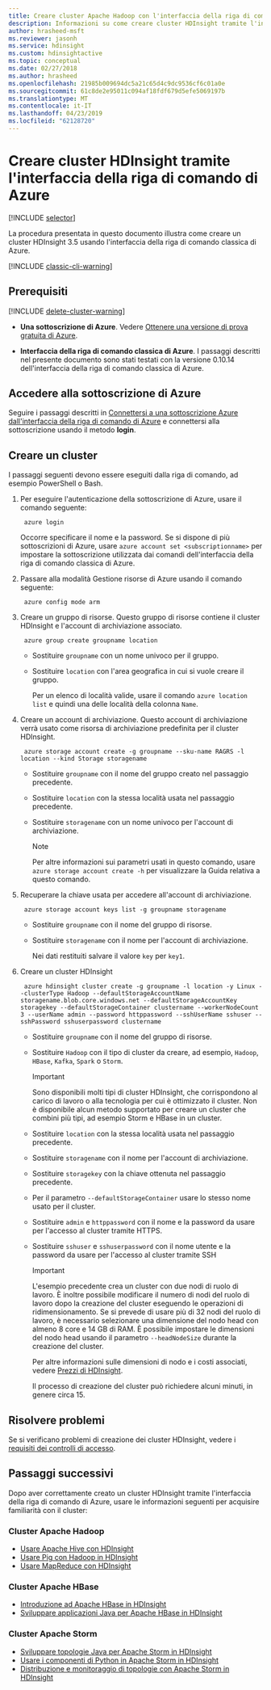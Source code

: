 ```yaml
---
title: Creare cluster Apache Hadoop con l'interfaccia della riga di comando classica di Azure - Azure HDInsight
description: Informazioni su come creare cluster HDInsight tramite l'interfaccia multipiattaforma della riga di comando classica di Azure.
author: hrasheed-msft
ms.reviewer: jasonh
ms.service: hdinsight
ms.custom: hdinsightactive
ms.topic: conceptual
ms.date: 02/27/2018
ms.author: hrasheed
ms.openlocfilehash: 21985b009694dc5a21c65d4c9dc9536cf6c01a0e
ms.sourcegitcommit: 61c8de2e95011c094af18fdf679d5efe5069197b
ms.translationtype: MT
ms.contentlocale: it-IT
ms.lasthandoff: 04/23/2019
ms.locfileid: "62128720"
---
```

# <a name="create-hdinsight-clusters-using-the-azure-classic-cli"></a>Creare cluster HDInsight tramite l'interfaccia della riga di comando di Azure

[!INCLUDE [selector](../../includes/hdinsight-create-linux-cluster-selector.md)]

La procedura presentata in questo documento illustra come creare un cluster HDInsight 3.5 usando l'interfaccia della riga di comando classica di Azure.

[!INCLUDE [classic-cli-warning](../../includes/requires-classic-cli.md)]

## <a name="prerequisites"></a>Prerequisiti

[!INCLUDE [delete-cluster-warning](../../includes/hdinsight-delete-cluster-warning.md)]

* **Una sottoscrizione di Azure**. Vedere [Ottenere una versione di prova gratuita di Azure](https://azure.microsoft.com/documentation/videos/get-azure-free-trial-for-testing-hadoop-in-hdinsight/).

* **Interfaccia della riga di comando classica di Azure**. I passaggi descritti nel presente documento sono stati testati con la versione 0.10.14 dell'interfaccia della riga di comando classica di Azure.

## <a name="log-in-to-your-azure-subscription"></a>Accedere alla sottoscrizione di Azure

Seguire i passaggi descritti in [Connettersi a una sottoscrizione Azure dall'interfaccia della riga di comando di Azure](/cli/azure/authenticate-azure-cli) e connettersi alla sottoscrizione usando il metodo **login**.

## <a name="create-a-cluster"></a>Creare un cluster

I passaggi seguenti devono essere eseguiti dalla riga di comando, ad esempio PowerShell o Bash.

1. Per eseguire l'autenticazione della sottoscrizione di Azure, usare il comando seguente:

        azure login

    Occorre specificare il nome e la password. Se si dispone di più sottoscrizioni di Azure, usare `azure account set <subscriptionname>` per impostare la sottoscrizione utilizzata dai comandi dell'interfaccia della riga di comando classica di Azure.

2. Passare alla modalità Gestione risorse di Azure usando il comando seguente:

        azure config mode arm

3. Creare un gruppo di risorse. Questo gruppo di risorse contiene il cluster HDInsight e l'account di archiviazione associato.

        azure group create groupname location

    * Sostituire `groupname` con un nome univoco per il gruppo.

    * Sostituire `location` con l'area geografica in cui si vuole creare il gruppo.

       Per un elenco di località valide, usare il comando `azure location list` e quindi una delle località della colonna `Name`.

4. Creare un account di archiviazione. Questo account di archiviazione verrà usato come risorsa di archiviazione predefinita per il cluster HDInsight.

        azure storage account create -g groupname --sku-name RAGRS -l location --kind Storage storagename

    * Sostituire `groupname` con il nome del gruppo creato nel passaggio precedente.

    * Sostituire `location` con la stessa località usata nel passaggio precedente.

    * Sostituire `storagename` con un nome univoco per l'account di archiviazione.

        > [!NOTE]  
        > Per altre informazioni sui parametri usati in questo comando, usare `azure storage account create -h` per visualizzare la Guida relativa a questo comando.

5. Recuperare la chiave usata per accedere all'account di archiviazione.

        azure storage account keys list -g groupname storagename

    * Sostituire `groupname` con il nome del gruppo di risorse.
    * Sostituire `storagename` con il nome per l'account di archiviazione.

      Nei dati restituiti salvare il valore `key` per `key1`.

6. Creare un cluster HDInsight

        azure hdinsight cluster create -g groupname -l location -y Linux --clusterType Hadoop --defaultStorageAccountName storagename.blob.core.windows.net --defaultStorageAccountKey storagekey --defaultStorageContainer clustername --workerNodeCount 3 --userName admin --password httppassword --sshUserName sshuser --sshPassword sshuserpassword clustername

    * Sostituire `groupname` con il nome del gruppo di risorse.

    * Sostituire `Hadoop` con il tipo di cluster da creare, ad esempio, `Hadoop`, `HBase`, `Kafka`, `Spark` o `Storm`.

      > [!IMPORTANT]  
      > Sono disponibili molti tipi di cluster HDInsight, che corrispondono al carico di lavoro o alla tecnologia per cui è ottimizzato il cluster. Non è disponibile alcun metodo supportato per creare un cluster che combini più tipi, ad esempio Storm e HBase in un cluster.

    * Sostituire `location` con la stessa località usata nel passaggio precedente.

    * Sostituire `storagename` con il nome per l'account di archiviazione.

    * Sostituire `storagekey` con la chiave ottenuta nel passaggio precedente.

    * Per il parametro `--defaultStorageContainer` usare lo stesso nome usato per il cluster.

    * Sostituire `admin` e `httppassword` con il nome e la password da usare per l'accesso al cluster tramite HTTPS.

    * Sostituire `sshuser` e `sshuserpassword` con il nome utente e la password da usare per l'accesso al cluster tramite SSH

      > [!IMPORTANT]  
      > L'esempio precedente crea un cluster con due nodi di ruolo di lavoro. È inoltre possibile modificare il numero di nodi del ruolo di lavoro dopo la creazione del cluster eseguendo le operazioni di ridimensionamento. Se si prevede di usare più di 32 nodi del ruolo di lavoro, è necessario selezionare una dimensione del nodo head con almeno 8 core e 14 GB di RAM. È possibile impostare le dimensioni del nodo head usando il parametro `--headNodeSize` durante la creazione del cluster.
      >
      > Per altre informazioni sulle dimensioni di nodo e i costi associati, vedere [Prezzi di HDInsight](https://azure.microsoft.com/pricing/details/hdinsight/).
      
      Il processo di creazione del cluster può richiedere alcuni minuti, in genere circa 15.

## <a name="troubleshoot"></a>Risolvere problemi

Se si verificano problemi di creazione dei cluster HDInsight, vedere i [requisiti dei controlli di accesso](hdinsight-hadoop-create-linux-clusters-portal.md).

## <a name="next-steps"></a>Passaggi successivi

Dopo aver correttamente creato un cluster HDInsight tramite l'interfaccia della riga di comando di Azure, usare le informazioni seguenti per acquisire familiarità con il cluster:

### <a name="apache-hadoop-clusters"></a>Cluster Apache Hadoop

* [Usare Apache Hive con HDInsight](hadoop/hdinsight-use-hive.md)
* [Usare Pig con Hadoop in HDInsight](hadoop/hdinsight-use-pig.md)
* [Usare MapReduce con HDInsight](hadoop/hdinsight-use-mapreduce.md)

### <a name="apache-hbase-clusters"></a>Cluster Apache HBase

* [Introduzione ad Apache HBase in HDInsight](hbase/apache-hbase-tutorial-get-started-linux.md)
* [Sviluppare applicazioni Java per Apache HBase in HDInsight](hbase/apache-hbase-build-java-maven-linux.md)

### <a name="apache-storm-clusters"></a>Cluster Apache Storm

* [Sviluppare topologie Java per Apache Storm in HDInsight](storm/apache-storm-develop-java-topology.md)
* [Usare i componenti di Python in Apache Storm in HDInsight](storm/apache-storm-develop-python-topology.md)
* [Distribuzione e monitoraggio di topologie con Apache Storm in HDInsight](storm/apache-storm-deploy-monitor-topology-linux.md)
